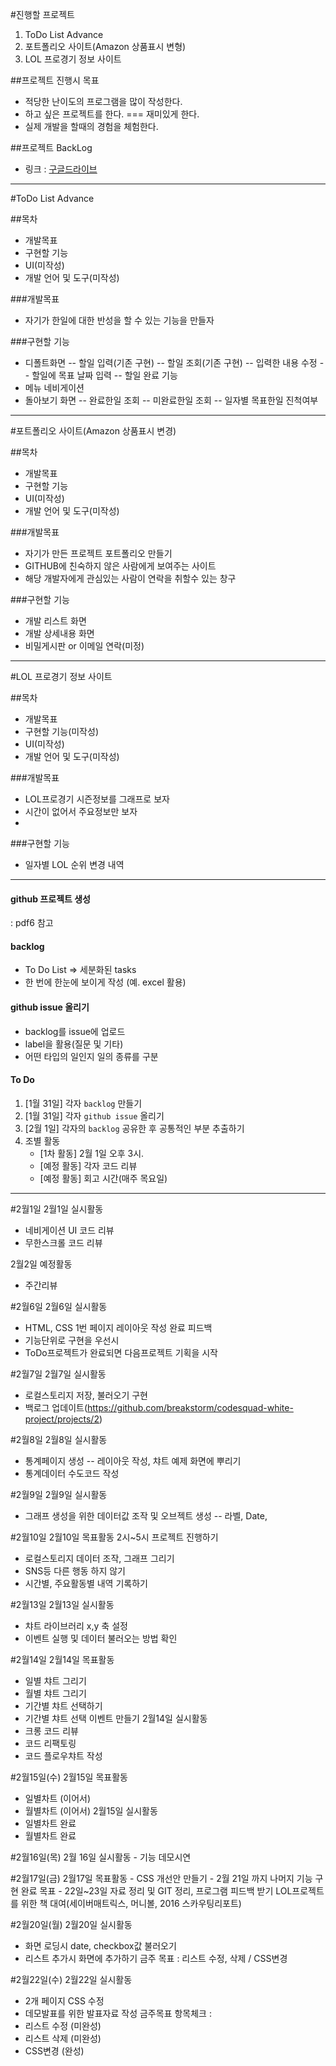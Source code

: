#진행할 프로젝트
 1. ToDo List Advance
 2. 포트폴리오 사이트(Amazon 상품표시 변형)
 3. LOL 프로경기 정보 사이트

##프로젝트 진행시 목표  
 - 적당한 난이도의 프로그램을 많이 작성한다.
 - 하고 싶은 프로젝트를 한다. === 재미있게 한다.
 - 실제 개발을 할때의 경험을 체험한다. 

##프로젝트 BackLog
 - 링크 : [구글드라이브](https://docs.google.com/spreadsheets/d/1CuQO75AM2gPup-clRXhXNKwjIfEfa1CMokcL6Pw3awU/edit?usp=sharing)
 
----
   
#ToDo List Advance

##목차
  - 개발목표
  - 구현할 기능
  - UI(미작성)
  - 개발 언어 및 도구(미작성) 

###개발목표
  - 자기가 한일에 대한 반성을 할 수 있는 기능을 만들자

###구현할 기능
  - 디폴트화면
  -- 할일 입력(기존 구현)
  -- 할일 조회(기존 구현)
  -- 입력한 내용 수정
  -- 할일에 목표 날짜 입력
  -- 할일 완료 기능
  - 메뉴 네비게이션
  - 돌아보기 화면
  -- 완료한일 조회
  -- 미완료한일 조회
  -- 일자별 목표한일 진척여부 

----







#포트폴리오 사이트(Amazon 상품표시 변경)

##목차
  - 개발목표
  - 구현할 기능
  - UI(미작성)
  - 개발 언어 및 도구(미작성) 

###개발목표
  - 자기가 만든 프로젝트 포트폴리오 만들기
  - GITHUB에 친숙하지 않은 사람에게 보여주는 사이트
  - 해당 개발자에게 관심있는 사람이 연락을 취할수 있는 창구

###구현할 기능
  - 개발 리스트 화면
  - 개발 상세내용 화면
  - 비밀게시판 or 이메일 연락(미정)
   

---







#LOL 프로경기 정보 사이트

##목차
  - 개발목표
  - 구현할 기능(미작성)
  - UI(미작성)
  - 개발 언어 및 도구(미작성) 

###개발목표
  - LOL프로경기 시즌정보를 그래프로 보자
  - 시간이 없어서 주요정보만 보자
  - 

###구현할 기능
  - 일자별 LOL 순위 변경 내역

---

#### github 프로젝트 생성
: pdf6 참고

#### backlog
- To Do List => 세분화된 tasks
- 한 번에 한눈에 보이게 작성 (예. excel 활용)

#### github issue 올리기
- backlog를 issue에 업로드
- label을 활용(질문 및 기타)
- 어떤 타입의 일인지 일의 종류를 구분

#### To Do
1. [1월 31일] 각자 `backlog` 만들기 
2. [1월 31일] 각자 `github issue` 올리기
3. [2월 1일] 각자의 `backlog` 공유한 후 공통적인 부분 추출하기 
4. 조별 활동
    - [1차 활동] 2월 1일 오후 3시.
    - [예정 활동] 각자 코드 리뷰
    - [예정 활동] 회고 시간(매주 목요일)

---

#2월1일 
2월1일 실시활동
 - 네비게이션 UI 코드 리뷰
 - 무한스크롤 코드 리뷰

2월2일 예정활동
 - 주간리뷰

#2월6일
2월6일 실시활동
 - HTML, CSS 1번 페이지 레이아웃 작성 완료 
      피드백
 - 기능단위로 구현을 우선시
 - ToDo프로젝트가 완료되면 다음프로젝트 기획을 시작 

#2월7일
2월7일 실시활동
 - 로컬스토리지 저장, 불러오기 구현
 - 백로그 업데이트(https://github.com/breakstorm/codesquad-white-project/projects/2) 

#2월8일
2월8일 실시활동
 - 통계페이지 생성
   -- 레이아웃 작성, 챠트 예제 화면에 뿌리기
 - 통계데이터 수도코드 작성

#2월9일
2월9일 실시활동
 - 그래프 생성을 위한 데이터값 조작 및 오브젝트 생성
   -- 라벨, Date, 

#2월10일
2월10일 목표활동
2시~5시 프로젝트 진행하기
 - 로컬스토리지 데이터 조작, 그래프 그리기
 - SNS등 다른 행동 하지 않기
 - 시간별, 주요활동별 내역 기록하기

#2월13일 
2월13일 실시활동
  - 챠트 라이브러리 x,y 축 설정
  - 이벤트 실행 및 데이터 불러오는 방법 확인

#2월14일
2월14일 목표활동
   - 일별 챠트 그리기
   - 월별 챠트 그리기 
   - 기간별 챠트 선택하기 
   - 기간별 챠트 선택 이벤트 만들기 
2월14일 실시활동
   - 크롱 코드 리뷰 
   - 코드 리팩토링 
   - 코드 플로우챠트 작성 

#2월15일(수)
2월15일 목표활동
   - 일별차트 (이어서)
   - 월별차트 (이어서)
2월15일 실시활동
   - 일별차트 완료
   - 월별차트 완료 

#2월16일(목) 
2월 16일 실시활동
    - 기능 데모시연

#2월17일(금) 
2월17일 목표활동
     - CSS 개선안 만들기
     - 2월 21일 까지 나머지 기능 구현 완료 목표 
     - 22일~23일 자료 정리 및 GIT 정리, 프로그램 피드백 받기 
LOL프로젝트를 위한 책 대여(세이버매트릭스, 머니볼, 2016 스카우팅리포트)

#2월20일(월) 
2월20일 실시활동
   - 화면 로딩시 date, checkbox값 불러오기
   - 리스트 추가시 화면에 추가하기 
금주 목표 : 리스트 수정, 삭제 / CSS변경

#2월22일(수) 
2월22일 실시활동
   - 2개 페이지 CSS 수정
   - 데모발표를 위한 발표자료 작성
금주목표 항목체크 :
   - 리스트 수정 (미완성)
   - 리스트 삭제 (미완성)
   - CSS변경 (완성)